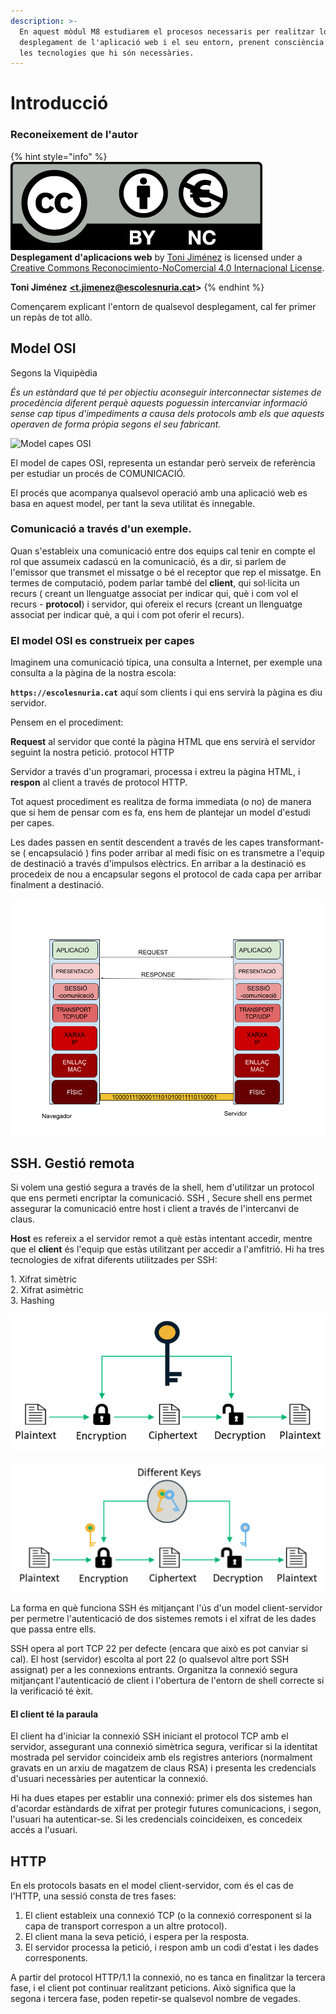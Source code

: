 ```yaml
---
description: >-
  En aquest mòdul M8 estudiarem el procesos necessaris per realitzar ldel
  desplegament de l'aplicació web i el seu entorn, prenent consciència de totes
  les tecnologies que hi són necessàries.
---
```


# Introducció

### Reconeixement de l'autor

{% hint style="info" %}
<img src="broken-reference" alt="" data-size="line"> \
&#x20;<img src=".gitbook/assets/by-nc.eu.png" alt="" data-size="line"> \
**Desplegament d'aplicacions web** by [Toni Jiménez](https://t-jimenez.gitbook.io/desplegament-d-aplicacions-web/) is licensed under a [Creative Commons Reconocimiento-NoComercial 4.0 Internacional License](http://creativecommons.org/licenses/by-nc/4.0/).

**Toni Jiménez** [**\<t.jimenez@escolesnuria.cat**](mailto:t.jimenez@escolesnuria.cat)**>**
{% endhint %}

Començarem explicant l'entorn de qualsevol desplegament, cal fer primer un repàs de tot allò.

## Model OSI

Segons la Viquipèdia

_És un estàndard que té per objectiu aconseguir interconnectar sistemes de procedència diferent perquè aquests poguessin intercanviar informació sense cap tipus d'impediments a causa dels protocols amb els que aquests operaven de forma pròpia segons el seu fabricant._

![Model capes OSI](.gitbook/assets/osi\_model\_v1.svg)

El model de capes OSI, representa un estandar però serveix de referència per estudiar un procés de COMUNICACIÓ.&#x20;

El procés que acompanya qualsevol operació amb una aplicació web es basa en aquest model, per tant la seva utilitat és innegable.

### Comunicació a través d'un exemple.

Quan s'estableix una comunicació entre dos equips cal tenir en compte el rol que assumeix cadascú en la comunicació, és a dir, si parlem de l'emissor que transmet el missatge o bé el receptor que rep el missatge. En termes de computació, podem parlar també del **client**, qui sol·licita un recurs ( creant un llenguatge associat per indicar qui, què i com vol el recurs - **protocol**) i servidor, qui ofereix el recurs (creant un llenguatge associat per indicar què, a qui i com pot oferir el recurs).

### El model OSI es construeix per capes

Imaginem una comunicació típica, una consulta a Internet, per exemple una consulta a la pàgina de la nostra escola:

**`https://escolesnuria.cat`** aquí som clients i qui ens servirà la pàgina es diu servidor.

Pensem en el procediment:

**Request** al servidor que conté la pàgina HTML que ens servirà el servidor seguint la nostra petició. protocol HTTP

Servidor a través d'un programari, processa i extreu la pàgina HTML, i **respon** al client a través de protocol HTTP.

Tot aquest procediment es realitza de forma immediata (o no) de manera que si hem de pensar com es fa, ens hem de plantejar un model d'estudi per capes.

Les dades passen en sentit descendent a través de les capes transformant-se ( encapsulació ) fins poder arribar al medi físic on es transmetre a l'equip de destinació a través d'impulsos elèctrics. En arribar a la destinació es procedeix de nou a encapsular segons el protocol de cada capa per arribar finalment a destinació.

![Nivells OSI en una comunicació](.gitbook/assets/osi.png)

## SSH. Gestió remota

Si volem una gestió segura a través de la shell, hem d'utilitzar un protocol que ens permeti encriptar la comunicació. SSH , Secure shell ens permet assegurar la comunicació   entre host i client a través de l'intercanvi de claus.

**Host** es refereix a el servidor remot a què estàs intentant accedir, mentre que el **client** és l'equip que estàs utilitzant per accedir a l'amfitrió. Hi ha tres tecnologies de xifrat diferents utilitzades per SSH:

1\. Xifrat simètric\
2\. Xifrat asimètric\
3\. Hashing

![Xifrat simètric](.gitbook/assets/symmetric-vs-asymmetric-symmetric-example.png)

![Xifrat asimétric amb clau pública i privada](.gitbook/assets/symmetric-vs-asymmetric-asymmetric-encryption-example.png)

La forma en què funciona SSH és mitjançant l'ús d'un model client-servidor per permetre l'autenticació de dos sistemes remots i el xifrat de les dades que passa entre ells.

SSH opera al port TCP 22 per defecte (encara que això es pot canviar si cal). El host (servidor) escolta al port 22 (o qualsevol altre port SSH assignat) per a les connexions entrants. Organitza la connexió segura mitjançant l'autenticació de client i l'obertura de l'entorn de shell correcte si la verificació té èxit.

#### El client té la paraula

El client ha d'iniciar la connexió SSH iniciant el protocol TCP amb el servidor, assegurant una connexió simètrica segura, verificar si la identitat mostrada pel servidor coincideix amb els registres anteriors (normalment gravats en un arxiu de magatzem de claus RSA) i presenta les credencials d'usuari necessàries per autenticar la connexió.

Hi ha dues etapes per establir una connexió: primer els dos sistemes han d'acordar estàndards de xifrat per protegir futures comunicacions, i segon, l'usuari ha autenticar-se. Si les credencials coincideixen, es concedeix accés a l'usuari.

## HTTP&#x20;

En els protocols basats en el model client-servidor, com és el cas de l'HTTP, una sessió consta de tres fases:&#x20;

1. El client estableix una connexió TCP (o la connexió corresponent si la capa de transport correspon a un altre protocol).&#x20;
2. El client mana la seva petició, i espera per la resposta.&#x20;
3. El servidor processa la petició, i respon amb un codi d'estat i les dades corresponents.&#x20;

A partir del protocol HTTP/1.1 la connexió, no es tanca en finalitzar la tercera fase, i el client pot continuar realitzant peticions. Això significa que la segona i tercera fase, poden repetir-se qualsevol nombre de vegades.

